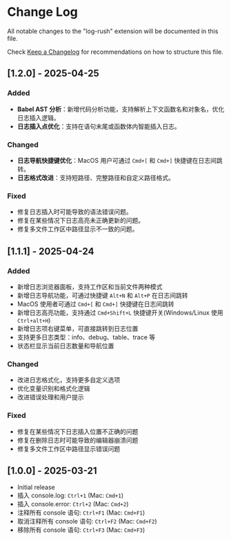 # Change Log

All notable changes to the "log-rush" extension will be documented in this file.

Check [Keep a Changelog](http://keepachangelog.com/) for recommendations on how to structure this file.

## [1.2.0] - 2025-04-25

### Added
- **Babel AST 分析**：新增代码分析功能，支持解析上下文函数名和对象名，优化日志插入逻辑。
- **日志插入点优化**：支持在语句末尾或函数体内智能插入日志。

### Changed
- **日志导航快捷键优化**：MacOS 用户可通过 `Cmd+[` 和 `Cmd+]` 快捷键在日志间跳转。
- **日志格式改进**：支持短路径、完整路径和自定义路径格式。

### Fixed
- 修复日志插入时可能导致的语法错误问题。
- 修复在某些情况下日志高亮未正确更新的问题。
- 修复多文件工作区中路径显示不一致的问题。

## [1.1.1] - 2025-04-24

### Added
- 新增日志浏览器面板，支持工作区和当前文件两种模式
- 新增日志导航功能，可通过快捷键 `Alt+N` 和 `Alt+P` 在日志间跳转
- MacOS 使用者可通过 `Cmd+[` 和 `Cmd+]` 快捷键在日志间跳转
- 新增日志高亮功能，支持通过 `Cmd+Shift+L` 快捷键开关(Windows/Linux 使用 `Ctrl+alt+H`)
- 新增日志项右键菜单，可直接跳转到日志位置
- 支持更多日志类型：info、debug、table、trace 等
- 状态栏显示当前日志数量和导航位置

### Changed
- 改进日志格式化，支持更多自定义选项
- 优化变量识别和格式化逻辑
- 改进错误处理和用户提示

### Fixed
- 修复在某些情况下日志插入位置不正确的问题
- 修复在删除日志时可能导致的编辑器崩溃问题
- 修复多文件工作区中路径显示错误问题

## [1.0.0] - 2025-03-21
- Initial release
- 插入 console.log: `Ctrl+1` (Mac: `Cmd+1`)
- 插入 console.error: `Ctrl+2` (Mac: `Cmd+2`)
- 注释所有 console 语句: `Ctrl+F1` (Mac: `Cmd+F1`)
- 取消注释所有 console 语句: `Ctrl+F2` (Mac: `Cmd+F2`)
- 移除所有 console 语句: `Ctrl+F3` (Mac: `Cmd+F3`)